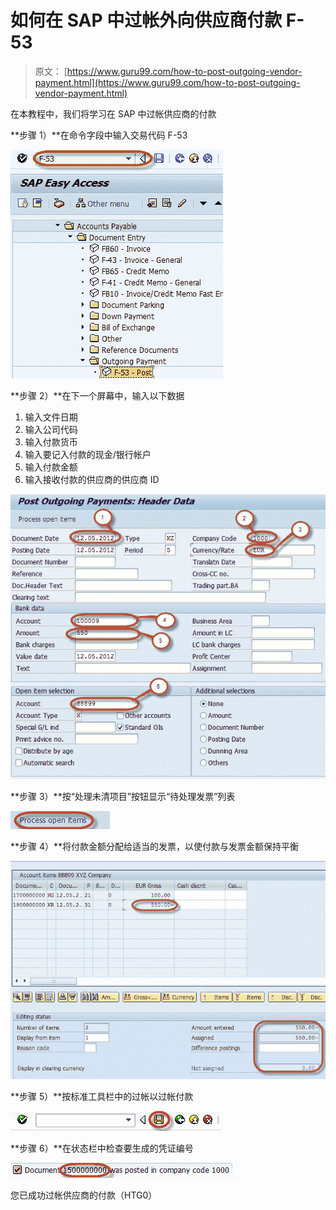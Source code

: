 # 如何在 SAP 中过帐外向供应商付款 F-53

> 原文： [https://www.guru99.com/how-to-post-outgoing-vendor-payment.html](https://www.guru99.com/how-to-post-outgoing-vendor-payment.html)

在本教程中，我们将学习在 SAP 中过帐供应商的付款

**步骤 1）**在命令字段中输入交易代码 F-53

![How to post Outgoing Vendor Payment F-53 in SAP](img/d6ba9cdf3cfaff80482c7ef993a7889e.png)

**步骤 2）**在下一个屏幕中，输入以下数据

1.  输入文件日期
2.  输入公司代码
3.  输入付款货币
4.  输入要记入付款的现金/银行帐户
5.  输入付款金额
6.  输入接收付款的供应商的供应商 ID

![How to post Outgoing Vendor Payment F-53 in SAP](img/29c4ba67a9e1c559921c91299b1e7480.png)

**步骤 3）**按“处理未清项目”按钮显示“待处理发票”列表

![How to post Outgoing Vendor Payment F-53 in SAP](img/a0e0becee1d2decfd7b07b3fc115ae8e.png)

**步骤 4）**将付款金额分配给适当的发票，以使付款与发票金额保持平衡

![How to post Outgoing Vendor Payment F-53 in SAP](img/5302967e20adc7376eecad5e2bc27562.png)

**步骤 5）**按标准工具栏中的过帐以过帐付款

![How to post Outgoing Vendor Payment F-53 in SAP](img/18ad46ad9fc27a4a589e95cfbdc6c8f0.png)

**步骤 6）**在状态栏中检查要生成的凭证编号

![How to post Outgoing Vendor Payment F-53 in SAP](img/de4973892192324467d1b09769c956e9.png)

您已成功过帐供应商的付款（HTG0）